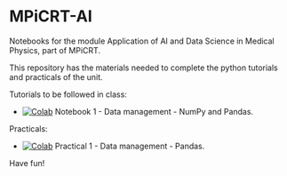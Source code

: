 # MPiCRT-AI
Notebooks for the module Application of AI and Data Science in Medical Physics, part of MPiCRT.

This repository has the materials needed to complete the python tutorials and practicals of the unit. 

Tutorials to be followed in class:

- [![Colab](https://colab.research.google.com/assets/colab-badge.svg)](https://colab.research.google.com/github/rrr-uom-projects/MPiCRT-AI/blob/main/01-Data%20Managing.ipynb) Notebook 1 - Data management - NumPy and Pandas.


Practicals:
- [![Colab](https://colab.research.google.com/assets/colab-badge.svg)](https://colab.research.google.com/github/rrr-uom-projects/MPiCRT-AI/blob/main/01p-Data%20Managing%20Practical.ipynb) Practical 1 - Data management - Pandas.

Have fun!